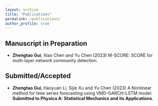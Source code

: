 ```yaml
---
layout: archive
title: "Publications"
permalink: /publications/
author_profile: true
---
```


## Manuscript in Preparation

- **Zhengtao Gui**, Xiao Chen and Yu Chen (2023) M-SCORE: SCORE for multi-layer network community detection.

## Submitted/Accepted

- **Zhengtao Gui**, Haoyuan Li, Sijie Xu and Yu Chen (2023) A Nonlinear method for time series forecasting using VMD-GARCH-LSTM model. **Submitted to Physica A: Statistical Mechanics and its Applications**.
